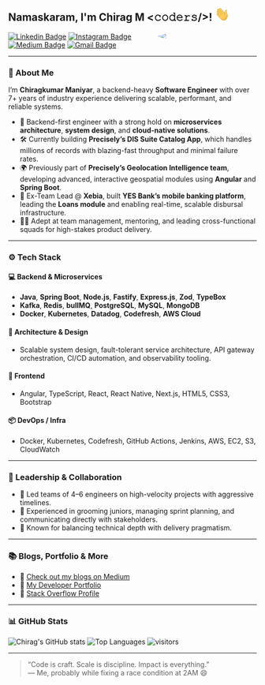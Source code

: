 <h2>Namaskaram, I'm Chirag M <𝚌𝚘𝚍𝚎𝚛𝚜/>! <img src="https://raw.githubusercontent.com/ABSphreak/ABSphreak/master/gifs/Hi.gif" width="30px"></h2>

<img align='right' style='border-radius: 50%;' src='https://avatars.githubusercontent.com/u/37377238?v=4' width='200'>

[![Linkedin Badge](https://img.shields.io/badge/-Chiragkumar%20Maniyar-blue?style=flat-square&logo=Linkedin&logoColor=white&link=https://www.linkedin.com/in/chiragkumar-maniyar/)](https://www.linkedin.com/in/chiragkumar-maniyar/)
[![Instagram Badge](https://img.shields.io/badge/-charminggg_chirag-purple?style=flat-square&logo=instagram&logoColor=white&link=https://www.instagram.com/charminggg_chirag/)](https://www.instagram.com/charminggg_chirag/)
[![Medium Badge](https://img.shields.io/badge/-@cumaniar-03a57a?style=flat-square&labelColor=000000&logo=Medium&link=https://medium.com/@cumaniar/)](https://cumaniar.medium.com/)
[![Gmail Badge](https://img.shields.io/badge/-chiragma18633@gmail.com-c14438?style=flat-square&logo=Gmail&logoColor=white&link=mailto:chiragma18633@gmail.com)](mailto:chiragma18633@gmail.com)

---

### 👋 About Me

I’m **Chiragkumar Maniyar**, a backend-heavy **Software Engineer** with over 7+ years of industry experience delivering scalable, performant, and reliable systems.

- 🚀 Backend-first engineer with a strong hold on **microservices architecture**, **system design**, and **cloud-native solutions**.
- 🛠 Currently building **Precisely’s DIS Suite Catalog App**, which handles millions of records with blazing-fast throughput and minimal failure rates.
- 🌍 Previously part of **Precisely’s Geolocation Intelligence team**, developing advanced, interactive geospatial modules using **Angular** and **Spring Boot**.
- 💼 Ex-Team Lead @ **Xebia**, built **YES Bank’s mobile banking platform**, leading the **Loans module** and enabling real-time, scalable disbursal infrastructure.
- 👨‍💻 Adept at team management, mentoring, and leading cross-functional squads for high-stakes product delivery.

---

### ⚙️ Tech Stack

#### 💻 Backend & Microservices
- **Java**, **Spring Boot**, **Node.js**, **Fastify**, **Express.js**, **Zod**, **TypeBox**
- **Kafka**, **Redis**, **bullMQ**, **PostgreSQL**, **MySQL**, **MongoDB**
- **Docker**, **Kubernetes**, **Datadog**, **Codefresh**, **AWS Cloud**

#### 🧠 Architecture & Design
- Scalable system design, fault-tolerant service architecture, API gateway orchestration, CI/CD automation, and observability tooling.

#### 🧩 Frontend
- Angular, TypeScript, React, React Native, Next.js, HTML5, CSS3, Bootstrap

#### 📦 DevOps / Infra
- Docker, Kubernetes, Codefresh, GitHub Actions, Jenkins, AWS, EC2, S3, CloudWatch

---

### 👥 Leadership & Collaboration

- 🧭 Led teams of 4–6 engineers on high-velocity projects with aggressive timelines.
- 🧠 Experienced in grooming juniors, managing sprint planning, and communicating directly with stakeholders.
- 💬 Known for balancing technical depth with delivery pragmatism.

---

### 📚 Blogs, Portfolio & More

- 📖 [Check out my blogs on Medium](https://cumaniar.medium.com/)
- 🧾 [My Developer Portfolio](https://chirag-maniyar.netlify.app/)
- 📌 [Stack Overflow Profile](https://stackoverflow.com/users/11396275/chirag-maniar)

---

### 📊 GitHub Stats

![Chirag's GitHub stats](https://github-readme-stats.vercel.app/api?username=cumaniar&show_icons=true&theme=default&hide=issues)
![Top Languages](https://github-readme-stats.vercel.app/api/top-langs/?username=cumaniar&layout=compact)
![visitors](https://visitor-badge.glitch.me/badge?page_id=cumaniar.cumaniar)

---

> “Code is craft. Scale is discipline. Impact is everything.”  
> — Me, probably while fixing a race condition at 2AM 😄
